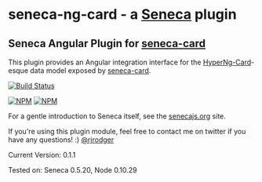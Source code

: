 seneca-ng-card - a [Seneca](http://senecajs.org) plugin
======================================================

## Seneca Angular Plugin for [seneca-card](http://github.com/rjrodger/seneca-card)

This plugin provides an Angular integration interface for the [HyperNg-Card](http://en.wikipedia.org/wiki/Hyperng-card)-esque data model exposed by [seneca-card](http://github.com/rjrodger/seneca-card).

[![Build Status](https://travis-ci.org/rjrodger/seneca-ng-card.png?branch=master)](https://travis-ci.org/rjrodger/seneca-ng-card)

[![NPM](https://nodei.co/npm/seneca-ng-card.png)](https://nodei.co/npm/seneca-ng-card/)
[![NPM](https://nodei.co/npm-dl/seneca-ng-card.png)](https://nodei.co/npm-dl/seneca-ng-card/)

For a gentle introduction to Seneca itself, see the
[senecajs.org](http://senecajs.org) site.

If you're using this plugin module, feel free to contact me on twitter if you
have any questions! :) [@rjrodger](http://twitter.com/rjrodger)

Current Version: 0.1.1

Tested on: Seneca 0.5.20, Node 0.10.29
